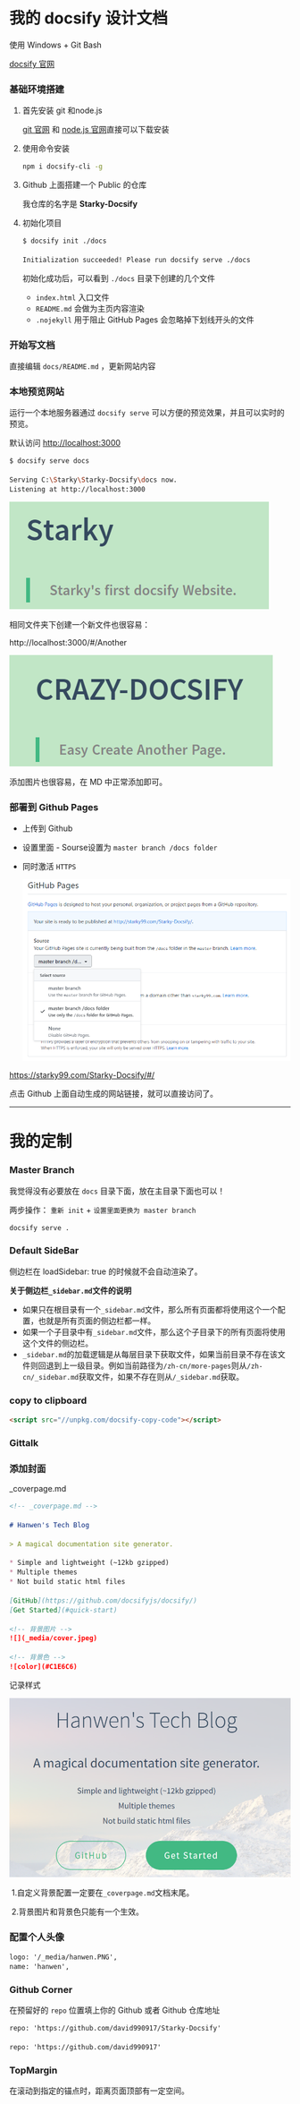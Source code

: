 # 我的 docsify 设计文档

使用 Windows + Git Bash

[docsify 官网](https://docsify.js.org/#/)

### 基础环境搭建

1. 首先安装 git 和node.js

   [git 官网](https://git-scm.com/) 和 [node.js 官网](https://nodejs.org/zh-cn/)直接可以下载安装

2. 使用命令安装

   ```bash
   npm i docsify-cli -g
   ```

3. Github 上面搭建一个 Public 的仓库

   我仓库的名字是 **Starky-Docsify**

4. 初始化项目

   ```bash
   $ docsify init ./docs
   
   Initialization succeeded! Please run docsify serve ./docs
   ```

   初始化成功后，可以看到 `./docs` 目录下创建的几个文件

   - `index.html` 入口文件
   - `README.md` 会做为主页内容渲染
   - `.nojekyll` 用于阻止 GitHub Pages 会忽略掉下划线开头的文件

### 开始写文档

直接编辑 `docs/README.md` ，更新网站内容

### 本地预览网站

运行一个本地服务器通过 `docsify serve` 可以方便的预览效果，并且可以实时的预览。

默认访问 [http://localhost:3000](http://localhost:3000/) 

```bash
$ docsify serve docs

Serving C:\Starky\Starky-Docsify\docs now.
Listening at http://localhost:3000
```

![image-20200602110305970](README/image-20200602110305970.png)

相同文件夹下创建一个新文件也很容易：

http://localhost:3000/#/Another

![image-20200602110955574](README/image-20200602110955574.png)

添加图片也很容易，在 MD 中正常添加即可。

### 部署到 Github Pages

- 上传到 Github

- 设置里面 - Sourse设置为 `master branch /docs folder`

- 同时激活 `HTTPS`

  ![image-20200602111307714](README/image-20200602111307714.png)

https://starky99.com/Starky-Docsify/#/

点击 Github 上面自动生成的网站链接，就可以直接访问了。

---

# 我的定制

### Master Branch

我觉得没有必要放在 `docs` 目录下面，放在主目录下面也可以！

两步操作： `重新 init` + `设置里面更换为 master branch` 

```bash
docsify serve .
```

### Default SideBar

侧边栏在 loadSidebar: true 的时候就不会自动渲染了。

**关于侧边栏`_sidebar.md`文件的说明**

- 如果只在根目录有一个`_sidebar.md`文件，那么所有页面都将使用这个一个配置，也就是所有页面的侧边栏都一样。
- 如果一个子目录中有`_sidebar.md`文件，那么这个子目录下的所有页面将使用这个文件的侧边栏。
- `_sidebar.md`的加载逻辑是从每层目录下获取文件，如果当前目录不存在该文件则回退到上一级目录。例如当前路径为`/zh-cn/more-pages`则从`/zh-cn/_sidebar.md`获取文件，如果不存在则从`/_sidebar.md`获取。

### copy to clipboard

```html
<script src="//unpkg.com/docsify-copy-code"></script>
```

### Gittalk



### 添加封面

_coverpage.md

```markdown
<!-- _coverpage.md -->

# Hanwen's Tech Blog

> A magical documentation site generator.

* Simple and lightweight (~12kb gzipped)
* Multiple themes
* Not build static html files

[GitHub](https://github.com/docsifyjs/docsify/)
[Get Started](#quick-start)

<!-- 背景图片 -->
![](_media/cover.jpeg)

<!-- 背景色 -->
![color](#C1E6C6)
```

记录样式

![image-20200602151350738](README/image-20200602151350738.png)

​	1.自定义背景配置一定要在`_coverpage.md`文档末尾。

​	2.背景图片和背景色只能有一个生效。

### 配置个人头像

```html
logo: '/_media/hanwen.PNG',
name: 'hanwen',
```

### Github Corner

在预留好的 `repo` 位置填上你的 Github 或者 Github 仓库地址

```html
repo: 'https://github.com/david990917/Starky-Docsify'

repo: 'https://github.com/david990917'
```

### TopMargin

在滚动到指定的锚点时，距离页面顶部有一定空间。